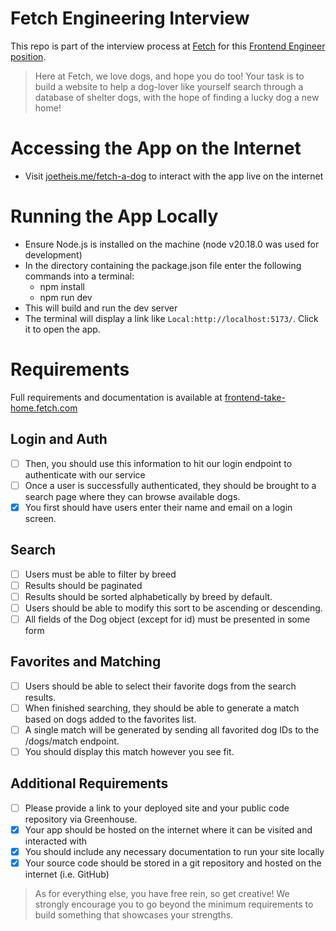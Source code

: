 # Fetch Engineering Interview

This repo is part of the interview process at [Fetch](https://fetch.com/) for this [Frontend Engineer position](https://www.linkedin.com/jobs/view/4124831252/).

> Here at Fetch, we love dogs, and hope you do too! Your task is to build a website to help a dog-lover like yourself search through a database of shelter dogs, with the hope of finding a lucky dog a new home!

# Accessing the App on the Internet

- Visit [joetheis.me/fetch-a-dog](https://joetheis.me/fetch-a-dog/) to interact with the app live on the internet

# Running the App Locally

- Ensure Node.js is installed on the machine (node v20.18.0 was used for development)
- In the directory containing the package.json file enter the following commands into a terminal:
  - npm install
  - npm run dev
- This will build and run the dev server
- The terminal will display a link like `Local:http://localhost:5173/`. Click it to open the app.

# Requirements

Full requirements and documentation is available at [frontend-take-home.fetch.com](https://frontend-take-home.fetch.com/)

## Login and Auth

- [ ] Then, you should use this information to hit our login endpoint to authenticate with our service
- [ ] Once a user is successfully authenticated, they should be brought to a search page where they can browse available dogs.
- [x] You first should have users enter their name and email on a login screen.

## Search

- [ ] Users must be able to filter by breed
- [ ] Results should be paginated
- [ ] Results should be sorted alphabetically by breed by default.
- [ ] Users should be able to modify this sort to be ascending or descending.
- [ ] All fields of the Dog object (except for id) must be presented in some form

## Favorites and Matching

- [ ] Users should be able to select their favorite dogs from the search results.
- [ ] When finished searching, they should be able to generate a match based on dogs added to the favorites list.
- [ ] A single match will be generated by sending all favorited dog IDs to the /dogs/match endpoint.
- [ ] You should display this match however you see fit.

## Additional Requirements

- [ ] Please provide a link to your deployed site and your public code repository via Greenhouse.
- [x] Your app should be hosted on the internet where it can be visited and interacted with
- [x] You should include any necessary documentation to run your site locally
- [x] Your source code should be stored in a git repository and hosted on the internet (i.e. GitHub)

> As for everything else, you have free rein, so get creative! We strongly encourage you to go beyond the minimum requirements to build something that showcases your strengths.
